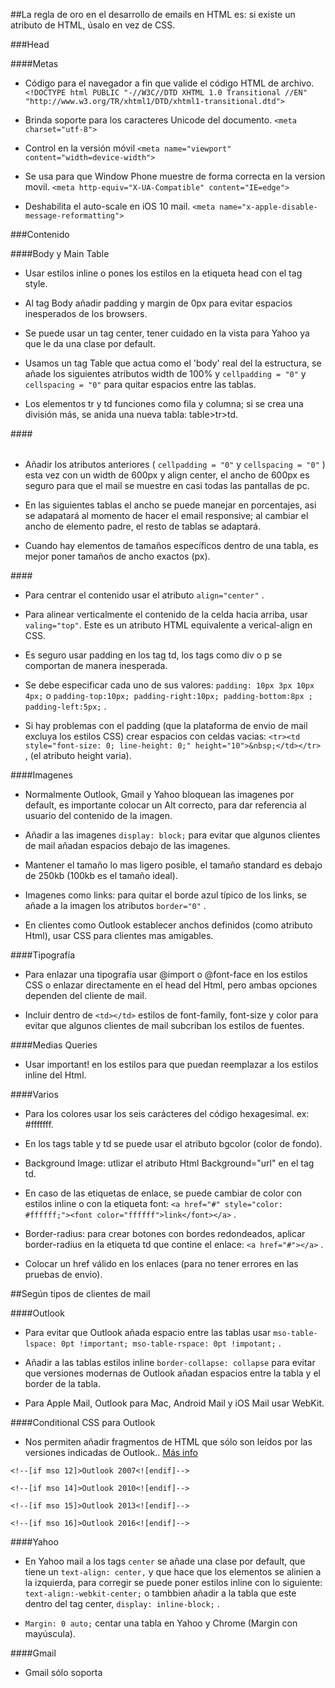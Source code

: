 ##La regla de oro en el desarrollo de emails en HTML es: si existe un atributo de HTML, úsalo en vez de CSS.

###Head

####Metas

* Código para el navegador a fin que valide el código HTML de archivo.	
``` <!DOCTYPE html PUBLIC "-//W3C//DTD XHTML 1.0 Transitional //EN" "http://www.w3.org/TR/xhtml1/DTD/xhtml1-transitional.dtd"> ```

* Brinda soporte para los caracteres Unicode del documento.
``` <meta charset="utf-8"> ```

* Control en la versión móvil 
``` <meta name="viewport" content="width=device-width"> ```

* Se usa para que Window Phone muestre de forma correcta en la version movil. 
``` <meta http-equiv="X-UA-Compatible" content="IE=edge"> ```

* Deshabilita el auto-scale en iOS 10 mail. 
``` <meta name="x-apple-disable-message-reformatting"> ``` 

###Contenido

####Body y Main Table

* Usar estilos inline o pones los estilos en la etiqueta head con el tag style.

* Al tag Body añadir padding y margin de 0px para evitar espacios inesperados de los browsers.

* Se puede usar un tag center, tener cuidado en la vista para Yahoo ya que le da una clase por default.

* Usamos un tag Table que actua como el 'body' real del la estructura, se añade los siguientes atributos width de 100% y ``` cellpadding = "0" ``` y ``` cellspacing = "0" ``` para quitar espacios entre las tablas.

* Los elementos tr y td funciones como fila y columna; si se crea una división más, se anida una nueva tabla: table>tr>td.

####<table></table> 

* Añadir los atributos anteriores ( ``` cellpadding = "0" ``` y ``` cellspacing = "0" ``` ) esta vez con un width de 600px y align center, el ancho de 600px es seguro para que el mail se muestre en casi todas las pantallas de pc.

* En las siguientes tablas el ancho se puede manejar en porcentajes, asi se adapatará al momento de hacer el email responsive; al cambiar el ancho de elemento padre, el resto de tablas se adaptará.

* Cuando hay elementos de tamaños específicos dentro de una tabla, es mejor poner tamaños de ancho exactos (px).

####<td></td> 

* Para centrar el contenido usar el atributo ``` align="center" ``` .

* Para alinear verticalmente el contenido de la celda hacia arriba, usar ``` valing="top" ```. Este es un atributo HTML equivalente a verical-align en CSS.
 
* Es seguro usar padding en los tag td, los tags como div o p se comportan de manera inesperada.

* Se debe especificar cada uno de sus valores: ``` padding: 10px 3px 10px 4px; ``` o ``` padding-top:10px; padding-right:10px; padding-bottom:8px ; padding-left:5px; ``` .

* Si hay problemas con el padding (que la plataforma de envio de mail excluya los estilos CSS) crear espacios con celdas vacias: 
  ``` <tr><td style="font-size: 0; line-height: 0;" height="10">&nbsp;</td></tr> ``` , (el atributo height varia). 

####Imagenes

* Normalmente Outlook, Gmail y Yahoo bloquean las imagenes por default, es importante colocar un Alt correcto, para dar referencia al usuario del contenido de la imagen.

* Añadir a las imagenes ``` display: block; ``` para evitar que algunos clientes de mail añadan espacios debajo de las imagenes.

* Mantener el tamaño lo mas ligero posible, el tamaño standard es debajo de 250kb (100kb es el tamaño ideal).

* Imagenes como links: para quitar el borde azul típico de los links, se añade a la imagen los atributos ``` border="0" ``` .

* En clientes como Outlook establecer anchos definidos (como atributo Html), usar CSS para clientes mas amigables.

####Tipografía

* Para enlazar una tipografía usar @import o @font-face en los estilos CSS o enlazar directamente en el head del Html, pero ambas opciones dependen del cliente de mail.

* Incluir dentro de ``` <td></td> ``` estilos de font-family, font-size y color para evitar que algunos clientes de mail subcriban los estilos de fuentes.

####Medias Queries 

* Usar important! en los estilos para que puedan reemplazar a los estilos inline del Html.

<!-- * Para acceder a una clase dentro del media, usar el método de selección de atributos ``` table [class=table]{...} ``` , esto funciona para clientes como Yahoo. [More info](https://litmus.com/blog/understanding-media-queries-in-html-email "More info") -->


####Varios

* Para los colores usar los seis carácteres del código hexagesimal. ex: #fffffff.

* En los tags table y td se puede usar el atributo bgcolor (color de fondo).

* Background Image: utlizar el atributo Html Background="url" en el tag td.

* En caso de las etiquetas de enlace, se puede cambiar de color con estilos inline o con la etiqueta font:
  ``` <a href="#" style="color: #ffffff;"><font color="ffffff">link</font></a> ``` .

* Border-radius: para crear botones con bordes redondeados, aplicar border-radius en la etiqueta td que contine el enlace: ``` <a href="#"></a> ``` .

* Colocar un href válido en los enlaces (para no tener errores en las pruebas de envio).

##Según tipos de clientes de mail

####Outlook

* Para evitar que Outlook añada espacio entre las tablas usar ``` mso-table-lspace: 0pt !important; mso-table-rspace: 0pt !impotant; ``` .

* Añadir a las tablas estilos inline ``` border-collapse: collapse ``` para evitar que versiones modernas de Outlook añadan espacios entre la tabla y el border de la tabla.

* Para Apple Mail, Outlook para Mac, Android Mail y iOS Mail usar WebKit.

####Conditional CSS para Outlook

* Nos permiten añadir fragmentos de HTML que sólo son leídos por las versiones indicadas de Outlook.. [Más info](http://labs.actionrocket.co/microsoft-outlook-conditional-statements "Más info") 

``` <!--[if mso 12]>Outlook 2007<![endif]--> ```

```	<!--[if mso 14]>Outlook 2010<![endif]--> ```

```	<!--[if mso 15]>Outlook 2013<![endif]--> ```

```	<!--[if mso 16]>Outlook 2016<![endif]--> ```

####Yahoo

* En Yahoo mail a los tags ``` center ``` se añade una clase por default, que tiene un ``` text-align: center, ``` y que hace que los elementos se alinien a la izquierda, para corregir se puede poner estilos inline con lo siguiente: ``` text-align:-webkit-center; ``` o  tambbien añadir a la tabla que este dentro del tag center, ``` display: inline-block; ``` .

* ``` Margin: 0 auto; ``` centar una tabla en Yahoo y Chrome (Margin con mayúscula). 

####Gmail 

* Gmail sólo soporta <style> en el <head>.
* Gmail no soporta declaraciones con @ ``` @media , @import , @font-face ```, si encuentra uno elimina todo el bloque de estilos. Al varios bloques de estilos y ubicar los estilos que son seguros para Gmail al inicio evita este problema.

* 

#### Móvil 

* Para evitar el crecimiento de tamaño del texto en los dispositivos móviles, se usa ``` text-size-adjust: 100% ``` con los prefijos que creas necesarios.



